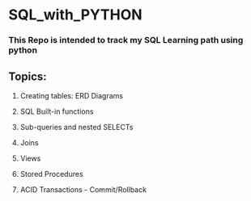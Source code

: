 # SQL_with_PYTHON
### This Repo is intended to track my SQL Learning path using python

## Topics:

1. Creating tables: ERD Diagrams

2. SQL Built-in functions

3. Sub-queries and nested SELECTs

4. Joins

5. Views

6. Stored Procedures

7. ACID Transactions - Commit/Rollback

